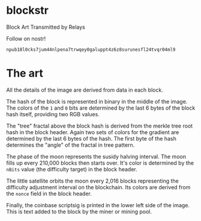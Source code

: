 # blockstr

Block Art Transmitted by Relays

Follow on nostr!

```
npub18l0cks7jum44nlpena7trwqey0galuppt4z6z8surunesfl24tvqr04ml9
```

# The art

All the details of the image are derived from data in each block.

The hash of the block is represented in binary in the middle of the image. The colors of the `1` and `0` bits are determined by the last 6 bytes
of the block hash itself, providing two RGB values.

The "tree" fractal above the block hash is derived from the merkle tree root hash in the block header. Again two sets of colors for the gradient
are determined by the last 6 bytes of the hash. The first byte of the hash determines the "angle" of the fractal in tree pattern.

The phase of the moon represents the susidy halving interval. The moon fills up every 210,000 blocks then starts over. It's color is determined by
the `nBits` value (the difficulty target) in the block header.

The little satellite orbits the moon every 2,016 blocks representing the difficulty adjustment interval on the blockchain. Its colors are derived
from the `nonce` field in the block header.

Finally, the coinbase scriptsig is printed in the lower left side of the image. This is text added to the block by the miner or mining pool.
